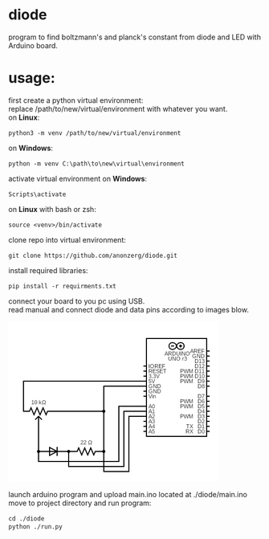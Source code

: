 # diode
program to find boltzmann's and planck's constant from diode and LED with Arduino board.

# usage:

first create a python virtual environment:  
replace /path/to/new/virtual/environment with whatever you want.  
on **Linux**:
```
python3 -m venv /path/to/new/virtual/environment
```
on **Windows**:
```
python -m venv C:\path\to\new\virtual\environment
```
activate virtual environment on **Windows**:
```
Scripts\activate
```
on **Linux** with bash or zsh:
```
source <venv>/bin/activate
```
clone repo into virtual environment:
```
git clone https://github.com/anonzerg/diode.git
```
install required libraries:
```
pip install -r requirments.txt
```
connect your board to you pc using USB.  
read manual and connect diode and data pins according to images blow.

![circuit](/circuit.png)

launch arduino program and upload main.ino located at ./diode/main.ino  
move to project directory and run program:
```
cd ./diode
python ./run.py
```

